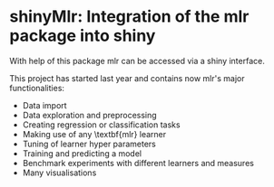 # shinyMlr: Integration of the mlr package into shiny

With help of this package mlr can be accessed via a shiny interface. 

This project has started last year and contains now mlr's major functionalities:

- Data import
- Data exploration and preprocessing
- Creating regression or classification tasks
- Making use of any \textbf{mlr} learner
- Tuning of learner hyper parameters
- Training and predicting a model
- Benchmark experiments with different learners and measures
- Many visualisations
